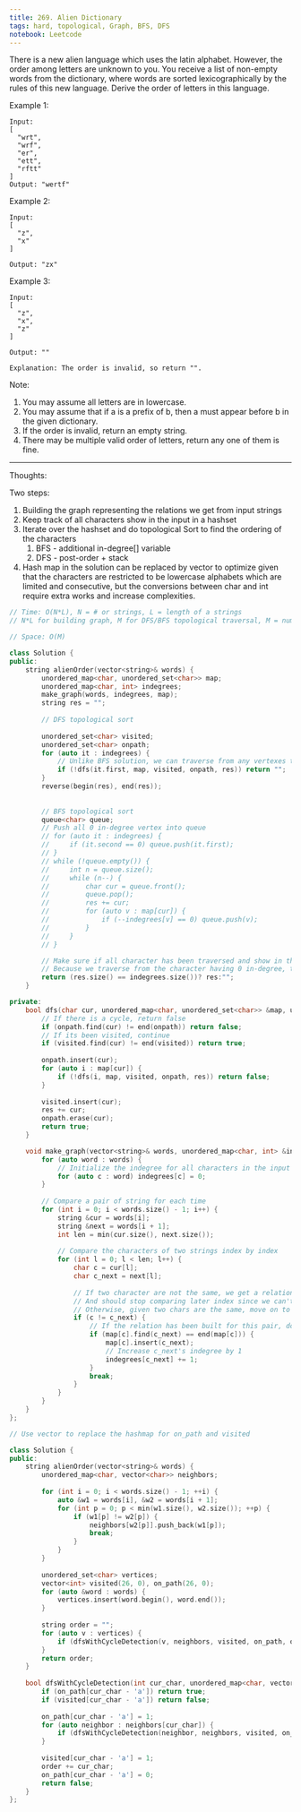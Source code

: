 ```yaml
---
title: 269. Alien Dictionary
tags: hard, topological, Graph, BFS, DFS
notebook: Leetcode 
---
```


There is a new alien language which uses the latin alphabet. However, the order among letters are unknown to you. You receive a list of non-empty words from the dictionary, where words are sorted lexicographically by the rules of this new language. Derive the order of letters in this language.

Example 1:
```
Input:
[
  "wrt",
  "wrf",
  "er",
  "ett",
  "rftt"
]
Output: "wertf"
```
Example 2:
```
Input:
[
  "z",
  "x"
]

Output: "zx"
```
Example 3:
```
Input:
[
  "z",
  "x",
  "z"
] 

Output: "" 

Explanation: The order is invalid, so return "".
```
Note:
1. You may assume all letters are in lowercase.
2. You may assume that if a is a prefix of b, then a must appear before b in the given dictionary.
3. If the order is invalid, return an empty string.
4. There may be multiple valid order of letters, return any one of them is fine.

----------
Thoughts:

Two steps:
1. Building the graph representing the relations we get from input strings
2. Keep track of all characters show in the input in a hashset
3. Iterate over the hashset and do topological Sort to find the ordering of the characters 
    1. BFS - additional in-degree[] variable
    2. DFS - post-order + stack
4. Hash map in the solution can be replaced by vector to optimize given that the characters are restricted to be lowercase alphabets which are limited and consecutive, but the conversions between char and int require extra works and increase complexities.

```c++
// Time: O(N*L), N = # or strings, L = length of a strings
// N*L for building graph, M for DFS/BFS topological traversal, M = number of distinctive characters 

// Space: O(M)

class Solution {
public:
    string alienOrder(vector<string>& words) {
        unordered_map<char, unordered_set<char>> map;
        unordered_map<char, int> indegrees;
        make_graph(words, indegrees, map);
        string res = "";
        
        // DFS topological sort 
        
        unordered_set<char> visited;
        unordered_set<char> onpath;
        for (auto it : indegrees) {
            // Unlike BFS solution, we can traverse from any vertexes that have not been visited
            if (!dfs(it.first, map, visited, onpath, res)) return "";
        }
        reverse(begin(res), end(res));
        
        
        // BFS topological sort
        queue<char> queue;
        // Push all 0 in-degree vertex into queue
        // for (auto it : indegrees) {
        //     if (it.second == 0) queue.push(it.first);
        // }
        // while (!queue.empty()) {
        //     int n = queue.size();
        //     while (n--) {
        //         char cur = queue.front();
        //         queue.pop();
        //         res += cur;
        //         for (auto v : map[cur]) {
        //             if (--indegrees[v] == 0) queue.push(v);
        //         }
        //     }
        // }

        // Make sure if all character has been traversed and show in the ordering 
        // Because we traverse from the character having 0 in-degree, the characters that form an independent cycle will not be traversed at all, cycle having connections with other vertexes will be discovered while traversing, and return “” immediately.    
        return (res.size() == indegrees.size())? res:"";
    }

private:
    bool dfs(char cur, unordered_map<char, unordered_set<char>> &map, unordered_set<char> &visited, unordered_set<char> &onpath, string &res) {
        // If there is a cycle, return false
        if (onpath.find(cur) != end(onpath)) return false;
        // If its been visited, continue
        if (visited.find(cur) != end(visited)) return true;
    
        onpath.insert(cur);
        for (auto i : map[cur]) {
            if (!dfs(i, map, visited, onpath, res)) return false;
        }
        
        visited.insert(cur);
        res += cur;
        onpath.erase(cur);
        return true;
    }

    void make_graph(vector<string>& words, unordered_map<char, int> &indegrees, unordered_map<char, unordered_set<char>> &map) {
        for (auto word : words) {
            // Initialize the indegree for all characters in the input as 0
            for (auto c : word) indegrees[c] = 0;
        }
        
        // Compare a pair of string for each time
        for (int i = 0; i < words.size() - 1; i++) {
            string &cur = words[i];
            string &next = words[i + 1];
            int len = min(cur.size(), next.size());
            
            // Compare the characters of two strings index by index
            for (int l = 0; l < len; l++) {
                char c = cur[l];
                char c_next = next[l];
                
                // If two character are not the same, we get a relation which is c -> c_next
                // And should stop comparing later index since we can't konw the relations later by referencing two different prefix character.
                // Otherwise, given two chars are the same, move on to compare next index to find relations.
                if (c != c_next) {
                    // If the relation has been built for this pair, do nothing, otherwise, the indegree will be wrong calculated 
                    if (map[c].find(c_next) == end(map[c])) {
                        map[c].insert(c_next);
                        // Increase c_next's indegree by 1
                        indegrees[c_next] += 1;
                    }
                    break;
                }
            }
        }
    }
};
```

```c++
// Use vector to replace the hashmap for on_path and visited

class Solution {
public:
    string alienOrder(vector<string>& words) {
        unordered_map<char, vector<char>> neighbors;
        
        for (int i = 0; i < words.size() - 1; ++i) {
            auto &w1 = words[i], &w2 = words[i + 1];
            for (int p = 0; p < min(w1.size(), w2.size()); ++p) {
                if (w1[p] != w2[p]) {
                    neighbors[w2[p]].push_back(w1[p]);
                    break;
                }
            }
        }
        
        unordered_set<char> vertices;
        vector<int> visited(26, 0), on_path(26, 0);
        for (auto &word : words) {
            vertices.insert(word.begin(), word.end());
        }
        
        string order = "";
        for (auto v : vertices) {
            if (dfsWithCycleDetection(v, neighbors, visited, on_path, order)) return "";
        }
        return order;
    }
    
    bool dfsWithCycleDetection(int cur_char, unordered_map<char, vector<char>> &neighbors, vector<int> &visited, vector<int> &on_path, string &order) {
        if (on_path[cur_char - 'a']) return true;
        if (visited[cur_char - 'a']) return false;
        
        on_path[cur_char - 'a'] = 1;
        for (auto neighbor : neighbors[cur_char]) {
            if (dfsWithCycleDetection(neighbor, neighbors, visited, on_path, order)) return true;
        }
        
        visited[cur_char - 'a'] = 1;
        order += cur_char;
        on_path[cur_char - 'a'] = 0;
        return false;
    }
};
```